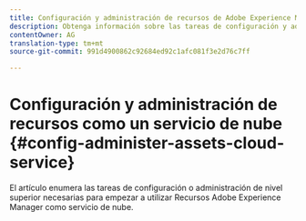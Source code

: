 ```yaml
---
title: Configuración y administración de recursos de Adobe Experience Manager como un servicio de nube
description: Obtenga información sobre las tareas de configuración y administración necesarias para Assets as a Cloud Service
contentOwner: AG
translation-type: tm+mt
source-git-commit: 991d4900862c92684ed92c1afc081f3e2d76c7ff

---
```



# Configuración y administración de recursos como un servicio de nube {#config-administer-assets-cloud-service}

El artículo enumera las tareas de configuración o administración de nivel superior necesarias para empezar a utilizar Recursos Adobe Experience Manager como servicio de nube.

<!-- 
Top-level page for all administrative tasks specific to Assets as a Cloud Service.
Backlink to Sites administering content where required.
Some idea is at https://helpx.adobe.com/experience-manager/6-5/assets/using/assets.html though not complete and not so accurate.

* How to monitor health of services
* How to see the running statuses
* How to get service-level reports like usage, performance, uptime, etc.
* Enable asset download by configuring the download servlet. It is disbaled to prevent DDOS kind of situations.
* Configure SMTP to enable email notifications.
* Configure search index and visual search's separate index.
* Cloud Manager usage, if any that’s relevant here.
* Steps to integrate with Adobe and third-party solutions. Analytics, Launch, Creative Cloud, etc.

## Work with search indices {#search-index-for-assets-cloud-service}

* Link to this topic for information about Experience Manager's common index https://git.corp.adobe.com/AdobeDocs/experience-manager-cloud-service-prerelease.en/blob/master/help/sites/operations/indexing.html
* Does Assets as a Cloud Service use a separate index for DAM? If yes, document it here.
* How does indexing work for search-focused operations like searching via AAL, DA, etc.
* What about the separate index required for Visual Search functionality? See https://helpx.adobe.com/experience-manager/6-5/assets/using/search-assets.html#configvisualsearch.

-->
